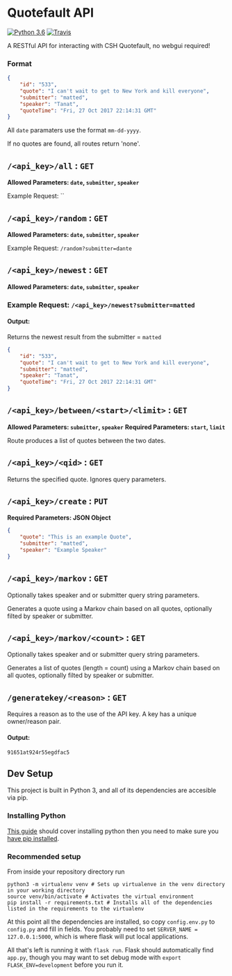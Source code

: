 Quotefault API
==============
[![Python 3.6](https://img.shields.io/badge/python-3.6-blue.svg)](https://www.python.org/downloads/release/python-360/)
[![Travis](https://travis-ci.org/ComputerScienceHouse/QuotefaultAPI.svg?branch=master)](https://travis-ci.org/ComputerScienceHouse/QuotefaultAPI)


A RESTful API for interacting with CSH Quotefault, no webgui required!

### Format

```json
{
    "id": "533",
    "quote": "I can't wait to get to New York and kill everyone",
    "submitter": "matted",
    "speaker": "Tanat",
    "quoteTime": "Fri, 27 Oct 2017 22:14:31 GMT"
}
```

All `date` paramaters use the format `mm-dd-yyyy`.

If no quotes are found, all routes return 'none'.


## `/<api_key>/all` : `GET`

**Allowed Parameters: `date`, `submitter`, `speaker`**

Example Request: ``

## `/<api_key>/random` : `GET`

**Allowed Parameters: `date`, `submitter`, `speaker`**

Example Request: `/random?submitter=dante`

## `/<api_key>/newest` : `GET`

**Allowed Parameters: `date`, `submitter`, `speaker`**

### Example Request: `/<api_key>/newest?submitter=matted`

#### Output: 

Returns the newest result from the submitter = `matted`

```json
{
    "id": "533",
    "quote": "I can't wait to get to New York and kill everyone",
    "submitter": "matted",
    "speaker": "Tanat",
    "quoteTime": "Fri, 27 Oct 2017 22:14:31 GMT"
}
```

## `/<api_key>/between/<start>/<limit>` : `GET`

**Allowed Parameters: `submitter`, `speaker`**
**Required Parameters: `start`, `limit`**

Route produces a list of quotes between the two dates. 

## `/<api_key>/<qid>` : `GET`

Returns the specified quote. Ignores query parameters.

## `/<api_key>/create` : `PUT`

**Required Parameters: JSON Object**

```json
{
    "quote": "This is an example Quote",
    "submitter": "matted",
    "speaker": "Example Speaker"
}
```

## `/<api_key>/markov` : `GET`

Optionally takes speaker and or submitter query string parameters.

Generates a quote using a Markov chain based on all quotes, optionally filted by speaker or submitter.

## `/<api_key>/markov/<count>` : `GET`

Optionally takes speaker and or submitter query string parameters.

Generates a list of  quotes (length = count) using a Markov chain based on all quotes, optionally filted by speaker or submitter.

## `/generatekey/<reason>` : `GET`

Requires a reason as to the use of the API key. A key has a unique owner/reason pair.

#### Output: 

```
91651at924r55egdfac5
```


## Dev Setup
This project is built in Python 3, and all of its dependencies are accesible via pip.

### Installing Python
[This guide](https://docs.python-guide.org/starting/installation/#installation-guides) should cover installing python
then you need to make sure you [have pip installed](https://packaging.python.org/tutorials/installing-packages/#ensure-you-can-run-pip-from-the-command-line).

### Recommended setup
From inside your repository directory run
```
python3 -m virtualenv venv # Sets up virtualenve in the venv directory in your working directory
source venv/bin/activate # Activates the virtual environment
pip install -r requirements.txt # Installs all of the dependencies listed in the requirements to the virtualenv
```

At this point all the dependencies are installed, so copy `config.env.py` to `config.py` and fill in fields.
You probably need to set `SERVER_NAME = 127.0.0.1:5000`, which is where flask will put local applications.

All that's left is running it with `flask run`. Flask should automatically find `app.py`,
though you may want to set debug mode with `export FLASK_ENV=development` before you run it.
